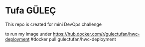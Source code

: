 # Tufa GÜLEÇ
This repo is created for mini DevOps challenge

to run my image under https://hub.docker.com/r/gulectufan/hwc-deployment
#docker pull gulectufan/hwc-deployment
